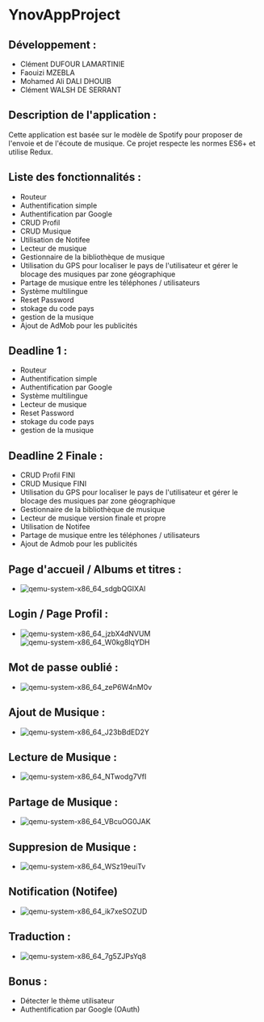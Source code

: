 # YnovAppProject

## Développement :
- Clément DUFOUR LAMARTINIE 
- Faouizi MZEBLA
- Mohamed Ali DALI DHOUIB
- Clément WALSH DE SERRANT

## Description de l'application :

Cette application est basée sur le modèle de Spotify pour proposer de l'envoie et de l'écoute de musique. Ce projet respecte les normes ES6+ et utilise Redux.

## Liste des fonctionnalités :
- Routeur
- Authentification simple
- Authentification par Google
- CRUD Profil
- CRUD Musique
- Utilisation de Notifee
- Lecteur de musique
- Gestionnaire de la bibliothèque de musique
- Utilisation du GPS pour localiser le pays de l'utilisateur et gérer le blocage des musiques par zone géographique
- Partage de musique entre les téléphones / utilisateurs
- Système multilingue
- Reset Password
- stokage du code pays
- gestion de la musique
- Ajout de AdMob pour les publicités

## Deadline 1 :
- Routeur
- Authentification simple
- Authentification par Google
- Système multilingue
- Lecteur de musique
- Reset Password
- stokage du code pays
- gestion de la musique

## Deadline 2 Finale :
- CRUD Profil FINI
- CRUD Musique FINI
- Utilisation du GPS pour localiser le pays de l'utilisateur et gérer le blocage des musiques par zone géographique
- Gestionnaire de la bibliothèque de musique
- Lecteur de musique version finale et propre
- Utilisation de Notifee
- Partage de musique entre les téléphones / utilisateurs
- Ajout de Admob pour les publicités

 ## Page d'accueil / Albums et titres :
- ![qemu-system-x86_64_sdgbQGIXAl](https://user-images.githubusercontent.com/56970054/233374415-ba320d77-3769-4f2c-a346-a304057698cc.gif)

 ## Login / Page Profil :
- ![qemu-system-x86_64_jzbX4dNVUM](https://user-images.githubusercontent.com/56970054/234806053-415efe03-c1b6-4bc2-a3d4-0fcd4b4ea9cd.gif)
 ![qemu-system-x86_64_W0kg8lqYDH](https://user-images.githubusercontent.com/56970054/234805750-3096eda9-3622-4a0d-82db-dd2e0b13772a.png)
 

## Mot de passe oublié :
- ![qemu-system-x86_64_zeP6W4nM0v](https://user-images.githubusercontent.com/56970054/234800870-64c6d2fe-1e2a-42bd-b709-591141eac2df.gif)

 ## Ajout de Musique :
- ![qemu-system-x86_64_J23bBdED2Y](https://user-images.githubusercontent.com/56970054/233375454-b64edacf-9d56-4185-aa11-72d578fdfa22.gif)

 ## Lecture de Musique :
 - ![qemu-system-x86_64_NTwodg7VfI](https://user-images.githubusercontent.com/56970054/234803404-4ea8bf77-aafb-41a3-bb5a-d8aaca1fcd24.gif)
 
 ## Partage de Musique :
 - ![qemu-system-x86_64_VBcuOG0JAK](https://user-images.githubusercontent.com/56970054/234803823-23721dd9-69a4-4774-b35a-79454d9502c0.gif)

 ## Suppresion de Musique :
- ![qemu-system-x86_64_WSz19euiTv](https://user-images.githubusercontent.com/56970054/233377278-11a9a32b-037d-4702-812b-6870abee82a0.gif)

## Notification (Notifee)
- ![qemu-system-x86_64_ik7xeSOZUD](https://user-images.githubusercontent.com/56970054/234804347-c53ff495-a5bc-484c-90bb-958ae4dcfe3c.gif)

## Traduction : 
- ![qemu-system-x86_64_7g5ZJPsYq8](https://user-images.githubusercontent.com/56970054/233378196-ef31907a-dcc5-4761-a9c8-208d7bf7d9c8.gif)

## Bonus :
- Détecter le thème utilisateur
- Authentification par Google (OAuth)
